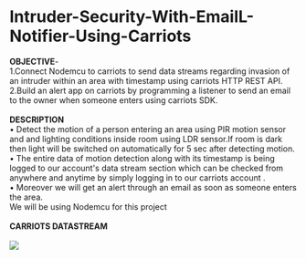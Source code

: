 # Intruder-Security-With-EmailL-Notifier-Using-Carriots

<b>OBJECTIVE</b>-<br>
1.Connect Nodemcu to carriots to send data streams regarding invasion of an intruder within an area with timestamp using carriots HTTP REST API.<br>
2.Build an alert app on carriots by programming a listener to send an email to the owner when someone enters using carriots SDK.
<br><br>
<b>DESCRIPTION</b><br>
•	Detect the motion of a person entering an area using PIR motion sensor and and lighting conditions inside room using LDR sensor.If room is dark then light will be switched on automatically for 5 sec after detecting motion.<br> 
•	The entire data of motion detection along with its timestamp is being logged to our account's data stream section which can be checked from anywhere and anytime by simply logging in to our carriots account .<br>
•	Moreover we will get an alert through an email as soon as someone enters the area.<br>
We will be using Nodemcu for this project<br><br>
<b>CARRIOTS DATASTREAM</b><br><br>
<img src="https://cloud.githubusercontent.com/assets/23056679/21228073/73596746-c302-11e6-8612-de705c3534ba.jpg"><br><br>
